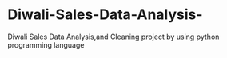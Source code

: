# Diwali-Sales-Data-Analysis-
Diwali Sales Data Analysis,and Cleaning project
by  using python programming language 

